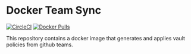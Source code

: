 # Docker Team Sync

[![CircleCI](https://circleci.com/gh/pennlabs/docker-team-sync.svg?style=shield)](https://circleci.com/gh/pennlabs/docker-team-sync)
[![Docker Pulls](https://img.shields.io/docker/pulls/pennlabs/team-sync)](https://hub.docker.com/r/pennlabs/team-sync)

This repository contains a docker image that generates and applies vault policies from github teams.
